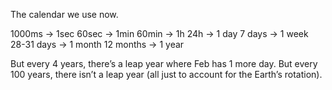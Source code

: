 The calendar we use now.

1000ms → 1sec
60sec → 1min
60min → 1h
24h → 1 day
7 days → 1 week
28-31 days → 1 month
12 months → 1 year

But every 4 years, there’s a leap year where Feb has 1 more day. But every 100 years, there isn’t a leap year (all just to account for the Earth’s rotation).